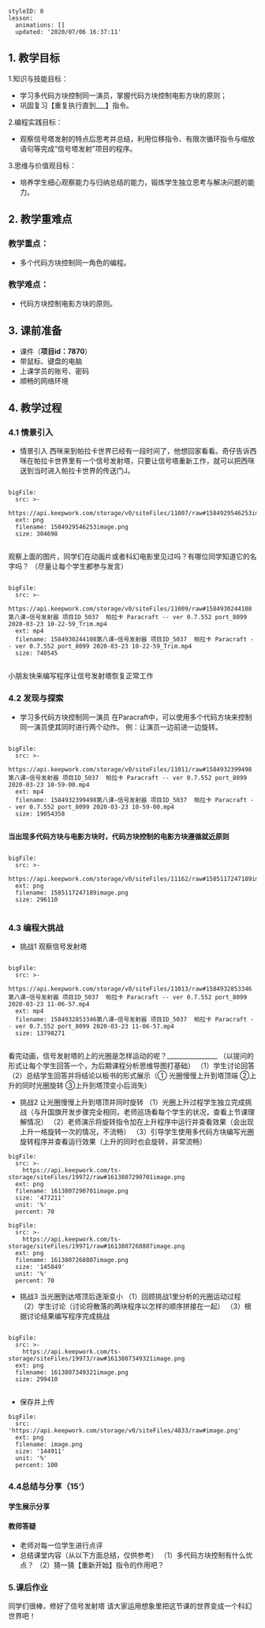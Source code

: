 <style>
  .markdown-body hr {
    height: 1px;
  }
</style>





```@Lesson
styleID: 0
lesson:
  animations: []
  updated: '2020/07/06 16:37:11'

```

 ## **1. 教学目标**
 
 
1.知识与技能目标：
* 学习多代码方块控制同一演员，掌握代码方块控制电影方块的原则；
* 巩固复习【重复执行直到___】指令。

2.编程实践目标：
* 观察信号塔发射的特点后思考并总结，利用位移指令、有限次循环指令与缩放语句等完成“信号塔发射”项目的程序。

3.思维与价值观目标：
* 培养学生细心观察能力与归纳总结的能力，锻炼学生独立思考与解决问题的能力。

## **2. 教学重难点**
 


### 教学重点：
* 多个代码方块控制同一角色的编程。
### 教学难点：
* 代码方块控制电影方块的原则。


 ## **3. 课前准备**

 

* 课件（**项目id：7870**）
* 带鼠标、键盘的电脑
* 上课学员的账号、密码
* 顺畅的网络环境


 ## **4. 教学过程**
 
 ### **4.1 情景引入**
  




  
     
 * 情景引入
  西咪来到帕拉卡世界已经有一段时间了，他想回家看看。奇仔告诉西咪在帕拉卡世界里有一个信号发射塔，只要让信号塔重新工作，就可以把西咪送到当时进入帕拉卡世界的传送门J。
 
```@BigFile

bigFile:
  src: >-
    https://api.keepwork.com/storage/v0/siteFiles/11007/raw#1584929546253image.png
  ext: png
  filename: 1584929546253image.png
  size: 304698
          
```
   观察上面的图片，同学们在动画片或者科幻电影里见过吗？有哪位同学知道它的名字吗？
   （尽量让每个学生都参与发言）
   
 
```@BigFile

bigFile:
  src: >-
    https://api.keepwork.com/storage/v0/siteFiles/11009/raw#1584930244108第八课—信号发射器 项目ID_5037  帕拉卡 Paracraft -- ver 0.7.552 port_8099 2020-03-23 10-22-59_Trim.mp4
  ext: mp4
  filename: 1584930244108第八课—信号发射器 项目ID_5037  帕拉卡 Paracraft -- ver 0.7.552 port_8099 2020-03-23 10-22-59_Trim.mp4
  size: 740545
          
```
   小朋友快来编写程序让信号发射塔恢复正常工作
 
      
   
### **4.2 发现与探索**

 


* 学习多代码方块控制同一演员
  在Paracraft中，可以使用多个代码方块来控制同一演员使其同时进行两个动作。
  例：让演员一边前进一边旋转。
  
```@BigFile

bigFile:
  src: >-
    https://api.keepwork.com/storage/v0/siteFiles/11011/raw#1584932399498第八课—信号发射器 项目ID_5037  帕拉卡 Paracraft -- ver 0.7.552 port_8099 2020-03-23 10-59-00.mp4
  ext: mp4
  filename: 1584932399498第八课—信号发射器 项目ID_5037  帕拉卡 Paracraft -- ver 0.7.552 port_8099 2020-03-23 10-59-00.mp4
  size: 19054358
          
```


**当出现多代码方块与电影方块时，代码方块控制的电影方块遵循就近原则**
 
 
```@BigFile

bigFile:
  src: >-
    https://api.keepwork.com/storage/v0/siteFiles/11162/raw#1585117247189image.png
  ext: png
  filename: 1585117247189image.png
  size: 296110
          
```


  
  

### **4.3 编程大挑战**
 
* 挑战1
  观察信号发射塔
 
```@BigFile

bigFile:
  src: >-
    https://api.keepwork.com/storage/v0/siteFiles/11013/raw#1584932853346第八课—信号发射器 项目ID_5037  帕拉卡 Paracraft -- ver 0.7.552 port_8099 2020-03-23 11-06-57.mp4
  ext: mp4
  filename: 1584932853346第八课—信号发射器 项目ID_5037  帕拉卡 Paracraft -- ver 0.7.552 port_8099 2020-03-23 11-06-57.mp4
  size: 13798271
          
```
 看完动画，信号发射塔的上的光圈是怎样运动的呢？________________ （以提问的形式让每个学生回答一个，为后期课程分析思维导图打基础）
 （1）学生讨论回答
 （2）总结学生回答并将结论以板书的形式展示（① 光圈慢慢上升到塔顶端 ②上升的同时光圈旋转 ③上升到塔顶变小后消失）
 * 挑战2
   让光圈慢慢上升到塔顶并同时旋转
 （1）光圈上升过程学生独立完成挑战（与升国旗开发步骤完全相同，老师巡场看每个学生的状况，查看上节课理解情况）
 （2）老师演示将旋转指令加在上升程序中运行并查看效果（会出现上升一格旋转一次的情况，不流畅）
 （3）引导学生使用多代码方块编写光圈旋转程序并查看运行效果（上升的同时也会旋转，非常流畅）
 
 
 
 
 
```@BigFile
bigFile:
  src: >-
    https://api.keepwork.com/ts-storage/siteFiles/19972/raw#1613807290701image.png
  ext: png
  filename: 1613807290701image.png
  size: '477211'
  unit: '%'
  percent: 70

```

```@BigFile
bigFile:
  src: >-
    https://api.keepwork.com/ts-storage/siteFiles/19971/raw#1613807268807image.png
  ext: png
  filename: 1613807268807image.png
  size: '145849'
  unit: '%'
  percent: 70

```

* 挑战3
  当光圈到达塔顶后逐渐变小
（1）回顾挑战1里分析的光圈运动过程
（2）学生讨论（讨论将散落的两块程序以怎样的顺序拼接在一起）
（3）根据讨论结果编写程序完成挑战

 
```@BigFile

bigFile:
  src: >-
    https://api.keepwork.com/ts-storage/siteFiles/19973/raw#1613807349321image.png
  ext: png
  filename: 1613807349321image.png
  size: 299410
          
```

* 保存并上传 
 
```@BigFile
bigFile:
  src: 'https://api.keepwork.com/storage/v0/siteFiles/4833/raw#image.png'
  ext: png
  filename: image.png
  size: '144911'
  unit: '%'
  percent: 100

```


### **4.4总结与分享（15‘）**

#### 学生展示分享

#### 教师答疑



* 老师对每一位学生进行点评
* 总结课堂内容（从以下方面总结，仅供参考）
（1）多代码方块控制有什么优点？
（2）猜一猜【重新开始】指令的作用吧？


 ### **5.课后作业**
 同学们很棒，修好了信号发射塔 请大家运用想象里把这节课的世界变成一个科幻世界吧！
